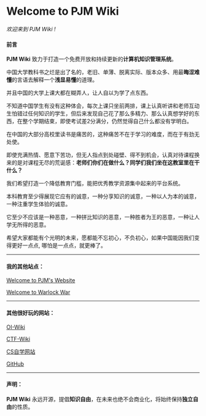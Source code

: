 # Welcome to PJM Wiki

*欢迎来到 PJM Wiki !* 

#### 前言

**PJM Wiki** 致力于打造一个免费开放和持续更新的**计算机知识管理系统**。

中国大学教科书之烂是出了名的，老旧、单薄、脱离实际、版本众多、用最**晦涩难懂**的言语去解释一个**浅显易懂**的道理。

并且中国的大学上课大都在糊弄人，让人自以为学了点东西。

不知道中国学生有没有这种体会，每次上课只坐前两排，课上认真听讲和老师互动生怕错过任何知识的学生，但后来发现自己花了那么多精力、那么认真想学好的东西，在整个学期结束，即使考试差2分满分，仍然觉得自己什么都没有学明白。

在中国的大部分高校里读书是痛苦的，这种痛苦不在于学习的难度，而在于有劲无处使。

即使充满热情、愿意下苦功，但无人指点到处碰壁、得不到机会，认真对待课程换来的是对课程无尽的荒诞感：**老师们你们在做什么？同学们我们坐在这教室里在干什么？**

我们希望打造一个降低教育门槛，能把优秀教学资源集中起来的平台系统。

本科教育至少得展现它应有的诚意，一种分享知识的诚意，一种以人为本的诚意，一种注重学生体验的诚意。

它至少不应该是一种恶意，一种拼比知识的恶意，一种胜者为王的恶意，一种让人学无所得的恶意。

希望大家都能有个光明的未来，愿都能不忘初心，不负初心，如果中国能因我们变得更好一点点, 哪怕是一点点，就更棒了。

---

#### 我的其他站点：

[Welcome to PJM's Website](https://pjmcode.top/)

[Welcome to Warlock War](https://pjmcode.top/warlockwar)

---

#### 其他很好玩的网站：

[OI-Wiki](https://oiwiki.org/)

[CTF-Wiki](https://ctf-wiki.org/)

[CS自学网站](https://csdiy.wiki/)

[GitHub](https://github.com/)

---

#### 声明：
**PJM Wiki** 永远开源，提倡**知识自由**，在未来也绝不会商业化，将始终保持**独立自由**的性质。
